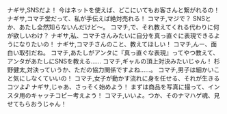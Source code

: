 ナギサ,SNSだよ！ 今はネットを使えば、どこにいてもお客さんと繋がれるの！
ナギサ,コマチ堂だって、私が手伝えば絶対売れる！
コマチ,マジで？ SNSとか、あたし全然知らないんだけど～。
コマチ,で、それ教えてくれる代わりに何が欲しいわけ？
ナギサ,私、コマチさんみたいに自分を真っ直ぐに表現できるようになりたいの！
ナギサ,コマチさんのこと、教えてほしい！
コマチ,んー、面白い取引だね。
コマチ,あたしがアンタに『真っ直ぐな表現』ってやつ教えて、アンタがあたしにSNSを教える……
コマチ,ギャルの頂上対決みたいじゃん！
杉野健太,対決っていうか、ただの協力関係ですよね……。
コマチ,男子は細かいこと気にしなくていいの！
コマチ,女子が動かす流れに身を任せる、それが生きるコツよ♪
ナギサ,じゃあ、さっそく始めよう！ まずは商品を写真に撮って、インスタ用のキャッチコピー考えよう！
コマチ,いいよ。つか、そのナマハゲ魂、見せてもらおうじゃん！
